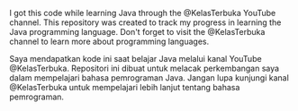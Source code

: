 I got this code while learning Java through the @KelasTerbuka YouTube channel. This repository was created to track my progress in learning the Java programming language. Don't forget to visit the @KelasTerbuka channel to learn more about programming languages.

Saya mendapatkan kode ini saat belajar Java melalui kanal YouTube @KelasTerbuka. Repositori ini dibuat untuk melacak perkembangan saya dalam mempelajari bahasa pemrograman Java. Jangan lupa kunjungi kanal @KelasTerbuka untuk mempelajari lebih lanjut tentang bahasa pemrograman.
